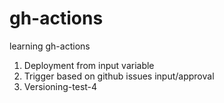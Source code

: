 # gh-actions
learning gh-actions

1. Deployment from input variable
2. Trigger based on github issues input/approval
3. Versioning-test-4
